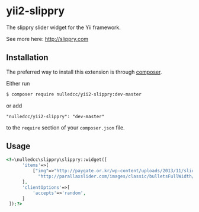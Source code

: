 # yii2-slippry
The slippry slider widget for the Yii framework.

See more here: http://slippry.com
## Installation

The preferred way to install this extension is through [composer](http://getcomposer.org/download/).

Either run

```bash
$ composer require nulledcc/yii2-slippry:dev-master
```

or add

```
"nulledcc/yii2-slippry": "dev-master"
```

to the `require` section of your `composer.json` file.
## Usage
```php
<?=\nulledcc\slippry\slippry::widget([
      'items'=>[
          ["img"=>"http://paygate.or.kr/wp-content/uploads/2013/11/slider__wat.png","a"=>["href"=>"http://mysite.com/"]],
            "http://parallaxslider.com/images/classic/bulletsFullWidth/02_bulletsFW.jpg"
      ],
      'clientOptions'=>[
          'accepts'=>'random',
      ]
 ]);?>
```
